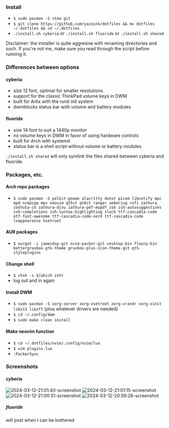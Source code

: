 ### Install
- `$ sudo pacman -S stow git`
- `$ git clone https://github.com/yazoink/dotfiles && mv dotfiles ~/.dotfiles && cd ~/.dotfiles`
- `./install.sh cyberia` or `./install.sh fluoride` or `./install.sh shared`

Disclaimer: the installer is quite aggresive with renaming directories and such. If you're not me, make sure you read through the script before running it.

### Differences between options
#### cyberia
- size 12 font, optimal for smaller resolutions
- support for the classic ThinkPad volume keys in DWM
- built for Artix with the runit init system
- dwmblocks status bar with volume and battery modules

#### fluoride
- size 14 font to suit a 1440p monitor
- no volume keys in DWM in favor of using hardware controls
- built for Arch with systemd
- status bar is a shell script without volume or battery modules

`./install.sh shared` will only symlink the files shared between cyberia and fluoride.

### Packages, etc.
#### Arch repo packages
- `$ sudo pacman -S polkit-gnome alacritty dunst picom libnotify mpc mpd ncmpcpp mpv neovim qt5ct qt6ct ranger ueberzug rofi zathura zathuta-cb zathura-djvu zathura-pdf-mupdf zsh zsh-autosuggestions zsh-completions zsh-syntax-highlighting slock ttf-cascadia-code otf-font-awesome ttf-cascadia-code-nerd ttf-cascadia-code lxappearance hsetroot`

#### AUR packages
- `$ aurget -i jamesdsp-git nvim-packer-git vesktop-bin floorp-bin bettergruvbox-gtk-theme gruvbox-plus-icon-theme-git qt5-styleplugins`

#### Change shell
- `$ chsh -s $(which zsh)`
- log out and in again

#### Install DWM
- `$ sudo pacman -S xorg-server xorg-xsetroot xorg-xrandr xorg-xinit libx11 libxft` (plus whatever drivers are needed)
- `$ cd ~/.config/dwm`
- `$ sudo make clean install`

#### Make neovim function
- `$ cd ~/.dotfiles/nvim/.config/nvim/lua`
- `$ vim plugins.lua`
- `:PackerSync`

### Screenshots
#### cyberia
![2024-03-12-21:01:40-screenshot](https://github.com/yazoink/dotfiles/assets/98802603/a12b5a0a-2fe3-4959-a784-4f1783664c6b)
![2024-03-12-21:01:15-screenshot](https://github.com/yazoink/dotfiles/assets/98802603/c23f213f-a5fa-46bc-9dd7-368c1be1b2d2)
![2024-03-12-21:00:51-screenshot](https://github.com/yazoink/dotfiles/assets/98802603/ef9e7ac6-0cb4-4f7b-ab73-d900270b899a)
![2024-03-12-20:59:26-screenshot](https://github.com/yazoink/dotfiles/assets/98802603/7241f647-97b7-4e0e-bb6a-afcc5dfe2f48)
##### fluoride
will post when I can be bothered
